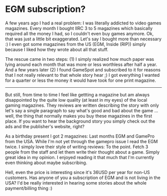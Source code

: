 # EGM subscription?

A few years ago I had a real problem: I was literally addicted to video games magazines. Every month I bought IIRC 3 to 5 magazines which basically required all the money I had, so I couldn't even buy games anymore. Ok, that was just a little bit exaggerated. Let's say I bought more than necessary :) I even got some magazines from the US (EGM, Inside (RIP)) simply because I liked how they wrote about all that stuff. 

The rescue came in two steps: (1) I simply realized how much paper was lying around each month that was more or less worthless after half a year. And a few years later (2) I found GameSpot and subscribed to it for reasons that I not really relevant to that whole story hear ;) I got everything I wanted for a quarter or less the money it would have took for one print magazine.



-------------------------------



But still, from time to time I feel like gettting a magazine but am always disappointed by the quite low quality (at least in my eyes) of the local gaming magazines. They reviews are written describing the story with only let's say a single paragraph to say what's good and bad about the game ... well, the thing that normally makes you buy these magazines in the first place. If you want to hear the background story you simply check out the ads and the publisher's website, right?

As a birthday present I got 2 magazines: Last months EGM and GamePro from the USA. While I'm not yet through the gamepro issue I read the EGM twice. I simply love their style of writing reviews: To the point. Fetch 3 people from the staff and let them write their thought about a game. Simply great idea in my opinion. I enjoyed reading it that much that I'm currently even thinking about maybe subscribing. 

Hell, even the price is interesting since it's 36USD per year for non-US customers. Has anyone of you a subscription of EGM and is not living in the USA? I'd be really interested in hearing some stories about the whole payment/billing thing :)
